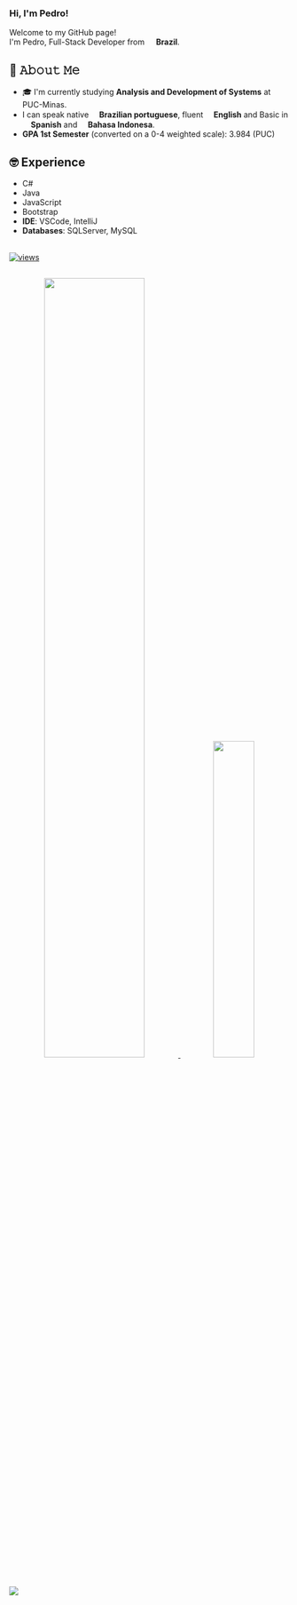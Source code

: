 ### Hi, I'm Pedro! 

<p>Welcome to my GitHub page! </br>
I'm Pedro, Full-Stack Developer from <img src="https://cdn-icons-png.flaticon.com/256/3909/3909370.png" width="13"/> <b> Brazil</b>.
<br> 


## 📖 𝙰𝚋𝚘𝚞𝚝 𝙼𝚎
- 🎓 I'm currently studying **Analysis and Development of Systems** at PUC-Minas.
- I can speak native <img src="https://cdn-icons-png.flaticon.com/256/3909/3909370.png" width="15"/>**Brazilian portuguese**, fluent <img src="https://cdn-icons-png.flaticon.com/512/323/323310.png" width="15"/>**English** and Basic in <img src="https://flagdownload.com/wp-content/uploads/Flag_of_Spain_Flat_Round-1024x1024.png" width="15"/>**Spanish** and <img src="https://flagdownload.com/wp-content/uploads/Flag_of_Indonesia_Flat_Round-1024x1024.png" width="15"/>**Bahasa Indonesa**.
- **GPA 1st Semester** (converted on a 0-4 weighted scale): 3.984 (PUC)

## 🤓 Experience
- C# <br>
- Java
- JavaScript
- Bootstrap
- **IDE**: VSCode, IntelliJ
- **Databases**: SQLServer, MySQL

<div> 
<br>
  <a href="#">
    <img alt="views" title="GitHub profile views" src="https://komarev.com/ghpvc/?username=8BitsSpike&color=blueviolet&style=for-the-badge&label=VISITORS"/>
  </a>
</div>

##

<div>
  <a href="#" target="_self">
      <div align="center">
        <img width="60%" src="https://github-readme-stats-plum-five-51.vercel.app//api?username=8BitsSpike&hide=&count_private=true&bg_color=0D1117&theme=react&hide_border=true&show_icons=true"/>
        <img width="38.25%" src="https://github-readme-stats-plum-five-51.vercel.app//api/top-langs/?username=8BitsSpike&langs_count=10&count_private=true&layout=compact&theme=react&hide_border=true&bg_color=0D1117"/></a>
        </div>
</div>
    <br>
<img src="https://github-readme-activity-graph.vercel.app/graph?username=8BitsSpike&theme=github-compact">